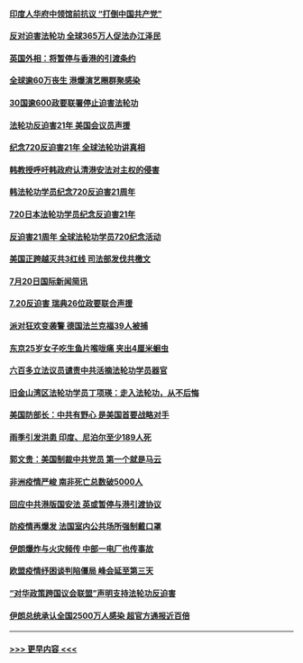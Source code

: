 #### [印度人华府中领馆前抗议 “打倒中国共产党”](../pages/prog202/a102898084.md?t=07210202) 
#### [反对迫害法轮功 全球365万人促法办江泽民](../pages/prog202/a102898031.md?t=07210202) 
#### [英国外相：将暂停与香港的引渡条约](../pages/prog202/a102898033.md?t=07210202) 
#### [全球逾60万丧生 港爆演艺圈群聚感染](../pages/prog202/a102898035.md?t=07210202) 
#### [30国逾600政要联署停止迫害法轮功](../pages/prog202/a102898055.md?t=07210202) 
#### [法轮功反迫害21年 美国会议员声援](../pages/prog202/a102898043.md?t=07210202) 
#### [纪念720反迫害21年 全球法轮功讲真相](../pages/prog202/a102898040.md?t=07210202) 
#### [韩教授呼吁韩政府认清港安法对主权的侵害](../pages/prog202/a102897982.md?t=07210202) 
#### [韩法轮功学员纪念720反迫害21周年](../pages/prog202/a102897952.md?t=07210202) 
#### [720日本法轮功学员纪念反迫害21年](../pages/prog202/a102897949.md?t=07210202) 
#### [反迫害21周年 全球法轮功学员720纪念活动](../pages/prog202/a102897467.md?t=07210202) 
#### [美国正跨越灭共3红线 司法部发伐共檄文](../pages/prog202/a102897840.md?t=07210202) 
#### [7月20日国际新闻简讯](../pages/prog202/a102897803.md?t=07210202) 
#### [7.20反迫害  瑞典26位政要联合声援](../pages/prog202/a102897805.md?t=07210202) 
#### [派对狂欢变袭警 德国法兰克福39人被捕](../pages/prog202/a102897758.md?t=07210202) 
#### [东京25岁女子吃生鱼片喉咙痛 夹出4厘米蛔虫](../pages/prog202/a102897757.md?t=07210202) 
#### [六百多立法议员谴责中共活摘法轮功学员器官](../pages/prog202/a102897743.md?t=07210202) 
#### [旧金山湾区法轮功学员丁项瑛：走入法轮功，从不后悔](../pages/prog202/a102897738.md?t=07210202) 
#### [美国防部长：中共有野心 是美国首要战略对手](../pages/prog202/a102897726.md?t=07210202) 
#### [雨季引发洪患 印度、尼泊尔至少189人死](../pages/prog202/a102897722.md?t=07210202) 
#### [郭文贵：美国制裁中共党员 第一个就是马云](../pages/prog202/a102897708.md?t=07210202) 
#### [非洲疫情严峻 南非死亡总数破5000人](../pages/prog202/a102897705.md?t=07210202) 
#### [回应中共港版国安法 英或暂停与港引渡协议](../pages/prog202/a102897605.md?t=07210202) 
#### [防疫情再爆发 法国室内公共场所强制戴口罩](../pages/prog202/a102897671.md?t=07210202) 
#### [伊朗爆炸与火灾频传 中部一电厂也传事故](../pages/prog202/a102897636.md?t=07210202) 
#### [欧盟疫情纾困谈判陷僵局 峰会延至第三天](../pages/prog202/a102897427.md?t=07210202) 
#### [“对华政策跨国议会联盟”声明支持法轮功反迫害](../pages/prog202/a102897511.md?t=07210202) 
#### [伊朗总统承认全国2500万人感染 超官方通报近百倍](../pages/prog202/a102897482.md?t=07210202) 

----
#### [ >>> 更早内容 <<< ](../indexes/prog202-earlier.md)
